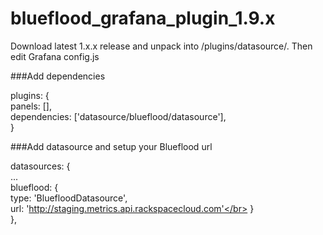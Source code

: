 # blueflood_grafana_plugin_1.9.x

Download latest 1.x.x release and unpack into <your grafana installation>/plugins/datasource/.
Then edit Grafana config.js

###Add dependencies</br>

plugins: { </br>
  panels: [],</br>
  dependencies: ['datasource/blueflood/datasource'],</br>
}</br>

###Add datasource and setup your Blueflood url</br>

datasources: {</br>
  ...</br>
  blueflood: {</br>
    type: 'BluefloodDatasource',</br>
    url: 'http://staging.metrics.api.rackspacecloud.com'</br>
  }</br>
  },</br>
